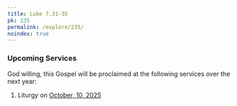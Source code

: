 ```yaml
---
title: Luke 7.31-35
pk: 235
permalink: /explore/235/
noindex: true
---
```


### Upcoming Services

God willing, this Gospel will be proclaimed at the following services over the next year:


1. Liturgy on [October, 10, 2025](https://orthocal.info/readings/gregorian/2025/10/10/)
